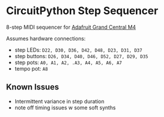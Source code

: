 # CircuitPython Step Sequencer

8-step MIDI sequencer for [Adafruit Grand Central M4](https://www.adafruit.com/product/4084)

Assumes hardware connections:
- step LEDs: `D22, D30, D36, D42, D48, D23, D31, D37`
- step buttons: `D26, D34, D40, D46, D52, D27, D29, D35`
- step pots: `A0, A1, A2, .A3, A4, A5, A6, A7`
- tempo pot: `A8`

Known Issues
---
- Intermittent variance in step duration
- note off timing issues w some soft synths
